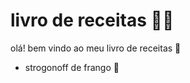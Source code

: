# livro de receitas :man_cook:

olá! bem vindo ao meu livro de receitas :wave:

- strogonoff de frango :chicken:

  
